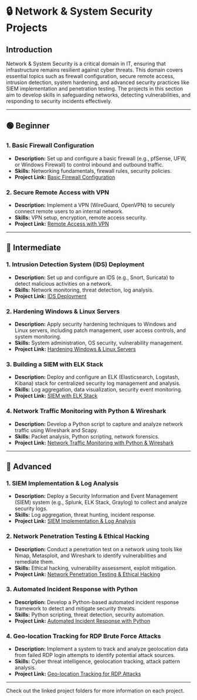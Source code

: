 # 🔒 Network & System Security Projects

## Introduction
Network & System Security is a critical domain in IT, ensuring that infrastructure remains resilient against cyber threats. This domain covers essential topics such as firewall configuration, secure remote access, intrusion detection, system hardening, and advanced security practices like SIEM implementation and penetration testing. The projects in this section aim to develop skills in safeguarding networks, detecting vulnerabilities, and responding to security incidents effectively.

---

## 🟢 Beginner

### 1. Basic Firewall Configuration  
- **Description:** Set up and configure a basic firewall (e.g., pfSense, UFW, or Windows Firewall) to control inbound and outbound traffic.
- **Skills:** Networking fundamentals, firewall rules, security policies.
- **Project Link:** [Basic Firewall Configuration](Project_Folder_Link_Here)

### 2. Secure Remote Access with VPN  
- **Description:** Implement a VPN (WireGuard, OpenVPN) to securely connect remote users to an internal network.  
- **Skills:** VPN setup, encryption, remote access security.  
- **Project Link:** [Remote Access with VPN](Project_Folder_Link_Here)

---

## 🔵 Intermediate

### 1. Intrusion Detection System (IDS) Deployment  
- **Description:** Set up and configure an IDS (e.g., Snort, Suricata) to detect malicious activities on a network.  
- **Skills:** Network monitoring, threat detection, log analysis.  
- **Project Link:** [IDS Deployment](./Intrusion_Detection_Suricata.md)

### 2. Hardening Windows & Linux Servers  
- **Description:** Apply security hardening techniques to Windows and Linux servers, including patch management, user access controls, and system monitoring.  
- **Skills:** System administration, OS security, vulnerability management.  
- **Project Link:** [Hardening Windows & Linux Servers](Project_Folder_Link_Here)

### 3. Building a SIEM with ELK Stack  
- **Description:** Deploy and configure an ELK (Elasticsearch, Logstash, Kibana) stack for centralized security log management and analysis.  
- **Skills:** Log aggregation, data visualization, security event monitoring.  
- **Project Link:** [SIEM with ELK Stack](Project_Folder_Link_Here)

### 4. Network Traffic Monitoring with Python & Wireshark  
- **Description:** Develop a Python script to capture and analyze network traffic using Wireshark and Scapy.  
- **Skills:** Packet analysis, Python scripting, network forensics.  
- **Project Link:** [Network Traffic Monitoring with Python & Wireshark](Project_Folder_Link_Here)

---

## 🔴 Advanced

### 1. SIEM Implementation & Log Analysis  
- **Description:** Deploy a Security Information and Event Management (SIEM) system (e.g., Splunk, ELK Stack, Graylog) to collect and analyze security logs.  
- **Skills:** Log aggregation, threat hunting, incident response.  
- **Project Link:** [SIEM Implementation & Log Analysis](./SIEM_Log_Analysis.md)

### 2. Network Penetration Testing & Ethical Hacking  
- **Description:** Conduct a penetration test on a network using tools like Nmap, Metasploit, and Wireshark to identify vulnerabilities and remediate them.  
- **Skills:** Ethical hacking, vulnerability assessment, exploit mitigation.  
- **Project Link:** [Network Penetration Testing & Ethical Hacking](Project_Folder_Link_Here)

### 3. Automated Incident Response with Python  
- **Description:** Develop a Python-based automated incident response framework to detect and mitigate security threats.  
- **Skills:** Python scripting, threat detection, security automation.  
- **Project Link:** [Automated Incident Response with Python](Project_Folder_Link_Here)

### 4. Geo-location Tracking for RDP Brute Force Attacks  
- **Description:** Implement a system to track and analyze geolocation data from failed RDP login attempts to identify potential attack sources.  
- **Skills:** Cyber threat intelligence, geolocation tracking, attack pattern analysis.  
- **Project Link:** [Geo-location Tracking for RDP Attacks](Project_Folder_Link_Here)

---

Check out the linked project folders for more information on each project.
